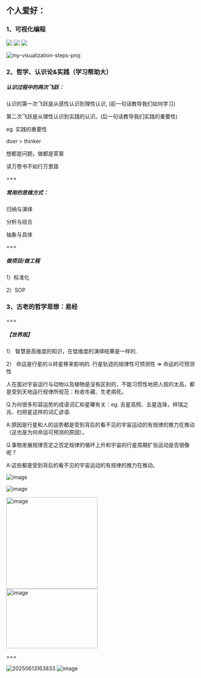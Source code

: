 ## 个人爱好：

### 1、可视化编程

[![](https://img.shields.io/endpoint?url=https://awards.antv.vision/liaodalin19903-g6-contributor.json)](https://github.com/antvis/g6)
[![](https://img.shields.io/endpoint?url=https://awards.antv.vision/liaodalin19903-x6-contributor.json)](https://github.com/antvis/x6)
[![](https://img.shields.io/endpoint?url=https://awards.antv.vision/liaodalin19903-g6-skilled.json)](https://github.com/antvis/g6)


![my-visualization-steps-proj](https://github.com/user-attachments/assets/95fc12a2-3110-48a6-ac24-a8b4b33410eb)

### 2、哲学、认识论&实践（学习帮助大）

##### 认识过程中的两次飞跃：

认识的第一次飞跃是从感性认识到理性认识, (前一句话教导我们如何学习)

第二次飞跃是从理性认识到实践的认识。(后一句话教导我们实践的重要性)


eg. 实践的重要性

doer > thinker 

想都是问题，做都是答案

读万卷书不如行万里路


===

##### 常用的思维方式：


归纳与演绎 

分析与综合

抽象与具体

===

##### 做项目/做工程

1）标准化

2）SOP


### 3、古老的哲学思想：易经

===

##### 【世界观】

1） 智慧是高维度的知识，在低维度的演绎结果是一样的.  

2） 命运是行星的斗转星移来影响的. 行星轨迹的规律性可预测性 => 命运的可预测性 

人在面对宇宙运行与动物以及植物是没有区别的，不能习惯性地把人拔的太高，都是受到天地运行规律所规范：秋收冬藏、生老病死。

Q.为何很多形容运势的成语词汇和星曜有关：eg. 吉星高照、五星连珠，祥瑞之兆、扫把星这样的词汇谚语.

A:原因是行星和人的运势都是受到背后的看不见的宇宙运动的有规律的推力在推动（这也是为何命运可预测的原因）。

Q.事物发展规律否定之否定规律的循环上升和宇宙的行星周期扩张运动是否很像呢？

A:这些都是受到背后的看不见的宇宙运动的有规律的推力在推动。

![image](https://github.com/user-attachments/assets/b4d46829-6170-4712-9aa7-5d600bb8d493)

![image](https://github.com/user-attachments/assets/bb640f94-9d8b-4441-b8c0-d0a872a30cd5)

<img width="244"  alt="image" src="https://github.com/user-attachments/assets/569f95d0-8115-4692-bf26-bd6548be6494" />
<br>
<img width="244" height="159" alt="image" src="https://github.com/user-attachments/assets/ed68ad64-de22-4ad6-8c42-d9cc29c41fac" />





===


![20250613163833](https://github.com/user-attachments/assets/af3af045-8638-43fb-ae97-0c97f156a326)
![image](https://github.com/user-attachments/assets/0842ef1b-5af0-4106-8e59-db2df3eed8c3)
